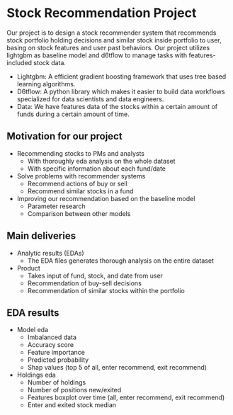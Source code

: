 # Stock Recommendation Project
Our project is to design a stock recommender system that recommends stock portfolio holding decisions and similar stock inside portfolio to user, basing on stock features and user past behaviors. 
Our project utilizes lightgbm as baseline model and d6tflow to manage tasks with features-included stock data. 
- Lightgbm: A efficient gradient boosting framework that uses tree based learning algorithms. 
- D6tflow: A python library which makes it easier to build data workflows specialized for data scientists and data engineers.
- Data: We have features data of the stocks within a certain amount of funds during a certain amount of time.

## Motivation for our project
- Recommending stocks to PMs and analysts
  - With thoroughly eda analysis on the whole dataset
  - With specific information about each fund/date
- Solve problems with recommender systems
  - Recommend actions of buy or sell
  - Recommend similar stocks in a fund
- Improving our recommendation based on the baseline model
  - Parameter research
  - Comparison between other models

## Main deliveries
- Analytic results (EDAs)
  - The EDA files generates thorough analysis on the entire dataset
- Product
  - Takes input of fund, stock, and date from user
  - Recommendation of buy-sell decisions
  - Recommendation of similar stocks within the portfolio

## EDA results
- Model eda
  - Imbalanced data
  - Accuracy score
  - Feature importance
  - Predicted probability 
  - Shap values (top 5 of all, enter recommend, exit recommend)
- Holdings eda
  - Number of holdings 
  - Number of positions new/exited
  - Features boxplot over time (all, enter recommend, exit recommend)
  - Enter and exited stock median




